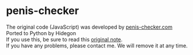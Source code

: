 # penis-checker
The original code (JavaScript) was developed by [penis-checker.com](https://penis-checker.com)  
Ported to Python by Hidegon  
If you use this, be sure to read this [original note](https://penis-checker.com/?page_id=16).  
If you have any problems, please contact me. We will remove it at any time.
